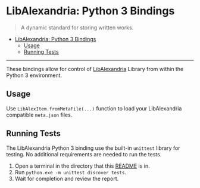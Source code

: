 # LibAlexandria: Python 3 Bindings

>
> A dynamic standard for storing written works.
>

- [LibAlexandria: Python 3 Bindings](#libalexandria-python-3-bindings)
  - [Usage](#usage)
  - [Running Tests](#running-tests)

---

These bindings allow for control of [LibAlexandria](https://github.com/maximombro/LibAlexandria-Specifications) Library from within the Python 3 environment.

## Usage

Use `LibAlexItem.fromMetaFile(...)` function to load your LibAlexandria compatible `meta.json` files.

## Running Tests

The LibAlexandria Python 3 binding use the built-in `unittest` library for testing.
No additional requirements are needed to run the tests.

1. Open a terminal in the directory that this [README](./) is in.
2. Run `python.exe -m unittest discover tests`.
3. Wait for completion and review the report.
